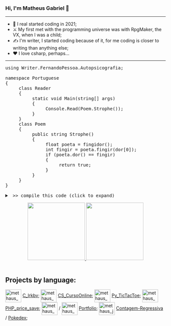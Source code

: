 ### Hi, I'm Matheus Gabriel 👋
---
- 🌱 I real started coding in 2021;
- ⚔️ My first met with the programming universe was with RpgMaker, the VX, when I was a child;
- ✍️ I'm writer, I started coding because of it, for me coding is closer to writing than anything else;
- ❤️ I love csharp, perhaps...
---
<pre>
using Writer.FernandoPessoa.Autopsicografia;

namespace Portuguese
{
     class Reader 
     {
          static void Main(string[] args)
          {
               Console.Read(Poem.Strophe());
          }
     }
     class Poem 
     {
          public string Strophe() 
          {
               float poeta = fingidor();
               int fingir = poeta.fingir(dor[0]);
               if (poeta.dor() == fingir)
               {
                    return true;
               }
          }
     }
}

<details><summary> >> compile this code (click to expand)</summary>
<i>O poeta é um fingidor, 
finge tão completamente
Que chega a fingir que é dor
A dor que deveras sente.
(Fernando Pessoa)</i>

📕 This verses are a citation in my first book, i love it. 😊</details></pre>
<div align="center">
  <a href="https://github.com/methaus">
    <img height="180em" src="https://github-readme-stats.vercel.app/api?username=methaus&show_icons=true&theme=dark&include_all_commits=true&count_private=true" />
    <img height="180em" src="https://github-readme-stats.vercel.app/api/top-langs/?username=methaus&layout=compact&langs_count=7&theme=dark" />
  </a>
</div>
<br>
<h2>Projects by language:</h2>
<div>
  <img align="center" alt="methaus_c" width="50" height="40" src="https://cdn.jsdelivr.net/gh/devicons/devicon/icons/c/c-original.svg" /> <a href="https://github.com/methaus/C_lrkbv">C_lrkbv</a>;
  <img align="center" alt="methaus_csharp" width="50" height="40" src="https://cdn.jsdelivr.net/gh/devicons/devicon/icons/csharp/csharp-original.svg" /> <a href="https://github.com/methaus/CS_CO">CS_CursoOnline</a>;
  <img align="center" alt="methaus_python" width="50" height="40" src="https://cdn.jsdelivr.net/gh/devicons/devicon/icons/python/python-original.svg" /> <a href="https://github.com/methaus/Py_TicTacToe">Py_TicTacToe</a>;
  <img align="center" alt="methaus_php" width="50" height="40" src="https://cdn.jsdelivr.net/gh/devicons/devicon/icons/php/php-original.svg" /> <a href="https://github.com/methaus/PHP_price_save">PHP_price_save</a>;
  <img align="center" alt="methaus_html" width="50" height="40" src="https://cdn.jsdelivr.net/gh/devicons/devicon/icons/html5/html5-original.svg" /> / <img align="center" alt="methaus_css" width="50" height="40" src="https://cdn.jsdelivr.net/gh/devicons/devicon/icons/css3/css3-original.svg" /> <a href="https://github.com/methaus/Portfolio">Portfolio</a>;
  <img align="center" alt="methaus_javascript" width="50" height="40" src="https://cdn.jsdelivr.net/gh/devicons/devicon/icons/javascript/javascript-original.svg" /> <a href="https://github.com/methaus/Contagem-Regressiva">Contagem-Regressiva</a> / <a href="https://github.com/methaus/Pokedex">Pokedex</a>;
</div>
<br>


